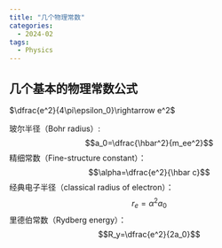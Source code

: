 ```yaml
---
title: "几个物理常数"
categories:
  - 2024-02
tags:
  - Physics
---
```


## 几个基本的物理常数公式

$\dfrac{e^2}{4\pi\epsilon_0}\rightarrow e^2$

玻尔半径（Bohr radius）:
$$a_0=\dfrac{\hbar^2}{m_ee^2}$$
精细常数（Fine-structure constant）：
$$\alpha=\dfrac{e^2}{\hbar c}$$
经典电子半径（classical radius of electron）：
$$r_e=\alpha^2a_0$$
里德伯常数（Rydberg energy）：
$$R_y=\dfrac{e^2}{2a_0}$$

